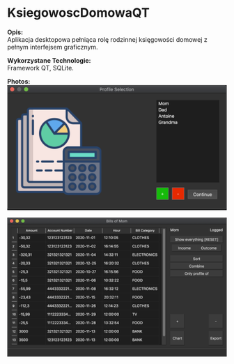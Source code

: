 # KsiegowoscDomowaQT

**Opis:**<br>
Aplikacja desktopowa pełniąca rolę rodzinnej księgowości domowej z pełnym interfejsem graficznym.

**Wykorzystane Technologie:**<br>
Framework QT, SQLite.

**Photos:**
<img src="./Images/profiles.png">

<img src="./Images/bills.png">
